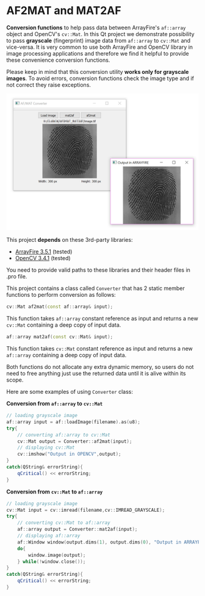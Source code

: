 # AF2MAT and MAT2AF
**Conversion functions** to help pass data between ArrayFire's `af::array` object and OpenCV's `cv::Mat`. In this Qt project we demonstrate possibility to pass **grayscale** (fingerprint) image data from `af::array` to `cv::Mat` and vice-versa. It is very common to use both ArrayFire and OpenCV library in image processing applications and therefore we find it helpful to provide these convenience conversion functions.

Please keep in mind that this conversion utility **works only for grayscale images**. To avoid errors, conversion functions check the image type and if not correct they raise exceptions.

![alt text](img/app_1_0_0.png "Application's user interface")

This project **depends** on these 3rd-party libraries:
* [ArrayFire 3.5.1](https://github.com/arrayfire/arrayfire) (tested)
* [OpenCV 3.4.1](https://opencv.org/releases.html) (tested)

You need to provide valid paths to these libraries and their header files in .pro file.

This project contains a class called `Converter` that has 2 static member functions to perform conversion as follows:


```cpp
cv::Mat af2mat(const af::array& input);
```
This function takes `af::array` constant reference as input and returns a new `cv::Mat` containing a deep copy of input data. 


```cpp
af::array mat2af(const cv::Mat& input);
```
This function takes `cv::Mat` constant reference as input and returns a new `af::array` containing a deep copy of input data. 


Both functions do not allocate any extra dynamic memory, so users do not need to free anything just use the returned data until it is alive within its scope. 

Here are some examples of using `Converter` class:

**Conversion from `af::array` to `cv::Mat`** 

```cpp
// loading grayscale image
af::array input = af::loadImage(filename).as(u8);
try{
    // converting af::array to cv::Mat
    cv::Mat output = Converter::af2mat(input);
    // displaying cv::Mat
    cv::imshow("Output in OPENCV",output);
}
catch(QString& errorString){
    qCritical() << errorString;
}
```

**Conversion from `cv::Mat` to `af::array`** 

```cpp
// loading grayscale image
cv::Mat input = cv::imread(filename,cv::IMREAD_GRAYSCALE);
try{
    // converting cv::Mat to af::array
    af::array output = Converter::mat2af(input);
    // displaying af::array
    af::Window window(output.dims(1), output.dims(0), "Output in ARRAYFIRE");
    do{
        window.image(output);
    } while(!window.close());
}
catch(QString& errorString){
    qCritical() << errorString;
}
```

